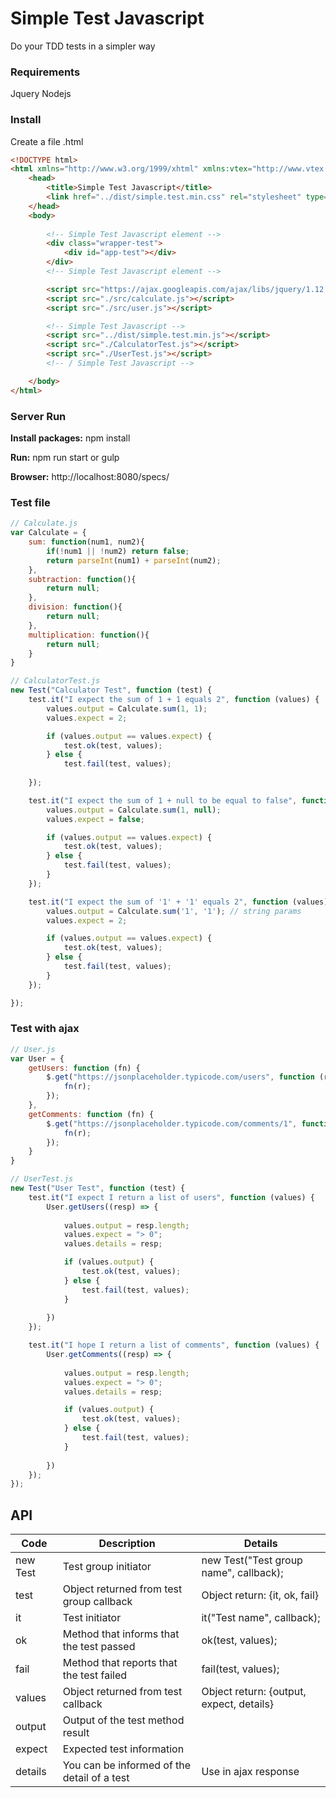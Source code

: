 # Simple Test Javascript
Do your TDD tests in a simpler way

### Requirements
Jquery
Nodejs

### Install
Create a file .html
``` html 
<!DOCTYPE html>
<html xmlns="http://www.w3.org/1999/xhtml" xmlns:vtex="http://www.vtex.com.br/2009/vtex-common" xmlns:vtex.cmc="http://www.vtex.com.br/2009/vtex-commerce" lang="pt-BR">
	<head>
		<title>Simple Test Javascript</title>
		<link href="../dist/simple.test.min.css" rel="stylesheet" type="text/css" />
	</head>
	<body>
		
		<!-- Simple Test Javascript element -->
		<div class="wrapper-test">
			<div id="app-test"></div>		
		</div>
		<!-- Simple Test Javascript element -->

		<script src="https://ajax.googleapis.com/ajax/libs/jquery/1.12.4/jquery.min.js"></script>
		<script src="./src/calculate.js"></script>
		<script src="./src/user.js"></script>

		<!-- Simple Test Javascript -->
		<script src="../dist/simple.test.min.js"></script>
		<script src="./CalculatorTest.js"></script>
		<script src="./UserTest.js"></script>
		<!-- / Simple Test Javascript -->

	</body>
</html>
```

### Server Run
**Install packages:**
npm install

**Run:**
npm run start or gulp

**Browser:**
http://localhost:8080/specs/

### Test file

```javascript
// Calculate.js
var Calculate = {
	sum: function(num1, num2){
		if(!num1 || !num2) return false;
		return parseInt(num1) + parseInt(num2);
	},
	subtraction: function(){
		return null;
	},
	division: function(){
		return null;
	},
	multiplication: function(){
		return null;
	}
}

// CalculatorTest.js
new Test("Calculator Test", function (test) {
    test.it("I expect the sum of 1 + 1 equals 2", function (values) {
        values.output = Calculate.sum(1, 1);
        values.expect = 2;

        if (values.output == values.expect) {
            test.ok(test, values);
        } else {
            test.fail(test, values);
        
    });

    test.it("I expect the sum of 1 + null to be equal to false", function (values) {
        values.output = Calculate.sum(1, null);
        values.expect = false;

        if (values.output == values.expect) {
            test.ok(test, values);
        } else {
            test.fail(test, values);
        }
    });

    test.it("I expect the sum of '1' + '1' equals 2", function (values) {
        values.output = Calculate.sum('1', '1'); // string params
        values.expect = 2;

        if (values.output == values.expect) {
            test.ok(test, values);
        } else {
            test.fail(test, values);
        }
    });

});

```

### Test with ajax

```javascript
// User.js
var User = {
    getUsers: function (fn) {
        $.get("https://jsonplaceholder.typicode.com/users", function (r) {
            fn(r);
        });
    },
    getComments: function (fn) {
        $.get("https://jsonplaceholder.typicode.com/comments/1", function (r) {
            fn(r);
        });
    }
}

// UserTest.js
new Test("User Test", function (test) {
    test.it("I expect I return a list of users", function (values) {
        User.getUsers((resp) => {
        
            values.output = resp.length;
            values.expect = "> 0";
            values.details = resp;

            if (values.output) {
                test.ok(test, values);
            } else {
                test.fail(test, values);
            }
            
        })
    });

    test.it("I hope I return a list of comments", function (values) {
        User.getComments((resp) => {
        
            values.output = resp.length;
            values.expect = "> 0";
            values.details = resp;

            if (values.output) {
                test.ok(test, values);
            } else {
                test.fail(test, values);
            }
            
        })
    });
});

```

## API

Code | Description | Details
--- | --- | --
new Test | Test group initiator | new Test("Test group name", callback);
test | Object returned from test group callback | Object return: {it, ok, fail}
it | Test initiator | it("Test name", callback);
ok | Method that informs that the test passed | ok(test, values);
fail | Method that reports that the test failed | fail(test, values);
values | Object returned from test callback | Object return: {output, expect, details}
output | Output of the test method result | 
expect | Expected test information | 
details | You can be informed of the detail of a test | Use in ajax response
